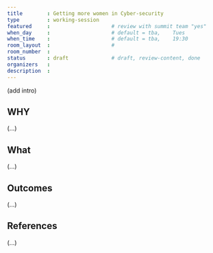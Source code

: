 ```yaml
---
title        : Getting more women in Cyber-security
type         : working-session
featured     :                    # review with summit team "yes"
when_day     :                    # default = tba,    Tues
when_time    :                    # default = tba,    19:30
room_layout  :                    #
room_number  :
status       : draft              # draft, review-content, done
organizers   :
description  :
---
```


(add intro)

## WHY

(...)

## What

(...)

## Outcomes

(...)

## References

(...)
